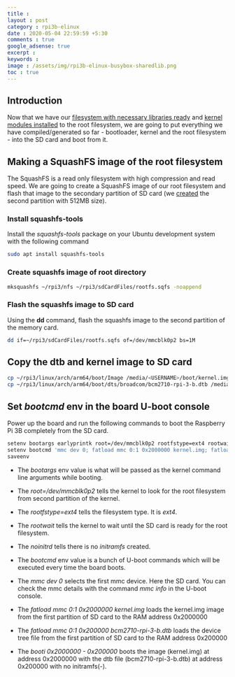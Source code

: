 ```yaml
---
title : 
layout : post
category : rpi3b-elinux
date : 2020-05-04 22:59:59 +5:30
comments : true
google_adsense: true
excerpt : 
keywords : 
image : /assets/img/rpi3b-elinux-busybox-sharedlib.png
toc : true
---
```

## Introduction
Now that we have our [filesystem with necessary libraries ready](/rpi3b-elinux/embedded-linux-rpi3-090-busybox-sharedlib.html) and [kernel modules installed](/rpi3b-elinux/embedded-linux-rpi3-065-linux-modules-install.html) to the root filesystem, we are going to put everything we have compiled/generated so far - bootloader, kernel and the root filesystem - into the SD card and boot from it.

## Making a SquashFS image of the root filesystem
The SquashFS is a read only filesystem with high compression and read speed. We are going to create a SquashFS image of our root filesystem and flash that image to the secondary partition of SD card (we [created](/rpi3b-elinux/embedded-linux-rpi3-030-boot-process.html#copy-the-files-to-sd-card) the second partition with 512MB size).

### Install squashfs-tools
Install the *squashfs-tools* package on your Ubuntu development system with the following command
```bash
sudo apt install squashfs-tools
```
### Create squashfs image of root directory
```bash
mksquashfs ~/rpi3/nfs ~/rpi3/sdCardFiles/rootfs.sqfs -noappend
```
### Flash the squashfs image to SD card
Using the **dd** command, flash the squashfs image to the second partition of the memory card.
```bash
dd if=~/rpi3/sdCardFiles/rootfs.sqfs of=/dev/mmcblk0p2 bs=1M
```
## Copy the dtb and kernel image to SD card
```bash
cp ~/rpi3/linux/arch/arm64/boot/Image /media/<USERNAME>/boot/kernel.img
cp ~/rpi3/linux/arch/arm64/boot/dts/broadcom/bcm2710-rpi-3-b.dtb /media/<USERNAME>/boot/
```
## Set *bootcmd* env in the board U-boot console
Power up the board and run the following commands to boot the Raspberry Pi 3B completely from the SD card.
```bash
setenv bootargs earlyprintk root=/dev/mmcblk0p2 rootfstype=ext4 rootwait noinitrd
setenv bootcmd 'mmc dev 0; fatload mmc 0:1 0x2000000 kernel.img; fatload mmc 0:1 0x200000 bcm2710-rpi-3-b.dtb; booti 0x2000000 - 0x200000;'
saveenv
```
 - The *bootargs* env value is what will be passed as the kernel command line arguments while booting.
 - The *root=/dev/mmcblk0p2* tells the kernel to look for the root filesystem from second partition of the kernel.
 - The *rootfstype=ext4* tells the filesystem type. It is *ext4*.
 - The *rootwait* tells the kernel to wait until the SD card is ready for the root filesystem.
 - The *noinitrd* tells there is no *initramfs* created.

 - The *bootcmd* env value is a bunch of U-boot commands which will be executed every time the board boots.
 - The *mmc dev 0* selects the first mmc device. Here the SD card. You can check the mmc details with the command *mmc info* in the U-boot console.
 - The *fatload mmc 0:1 0x2000000 kernel.img* loads the kernel.img image from the first partition of SD card to the RAM address 0x2000000
 - The *fatload mmc 0:1 0x200000 bcm2710-rpi-3-b.dtb* loads the device tree file from the first partition of SD card to the RAM address 0x200000
 - The *booti 0x2000000 - 0x200000* boots the image (kernel.img) at address 0x2000000 with the dtb file (bcm2710-rpi-3-b.dtb) at address 0x200000 with no initramfs(*-*).
